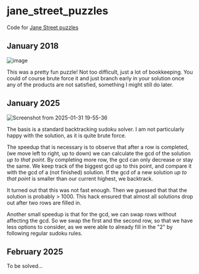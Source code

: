 # jane_street_puzzles
Code for [Jane Street puzzles](https://www.janestreet.com/puzzles/archive/)

## January 2018
![image](https://github.com/user-attachments/assets/28c4feb5-eee0-44ed-92a1-2b704e79e3aa)

This was a pretty fun puzzle! Not too difficult, just a lot of bookkeeping. You could of course brute force
it and just branch early in your solution once any of the products are not satisfied, something I might 
still do later.

## January 2025
![Screenshot from 2025-01-31 19-55-36](https://github.com/user-attachments/assets/f80d0e95-3a3f-4ec4-ac94-83d66a60a726)

The basis is a standard backtracking sudoku solver. 
I am not particularly happy with the solution, as it is quite brute force.

The speedup that is necessary is to observe that after a row is completed, (we move left to right, up to down) we 
can calculate the gcd of the solution _up to that point_. By completing more row, the gcd can only decrease or 
stay the same. We keep track of the biggest gcd up to this point, and compare it with the gcd of a (not finished)
solution. If the gcd of a new solution _up to that point_ is smaller than our current highest, we backtrack.

It turned out that this was not fast enough. Then we guessed that that the solution is probably > 1000. This hack
ensured that almost all solutions drop out after two rows are filled in. 

Another small speedup is that for the gcd, we can swap rows without affecting the gcd. So we swap the first and the 
second row, so that we have less options to consider, as we were able to already fill in the "2" by following
regular sudoku rules.



## February 2025
To be solved...
